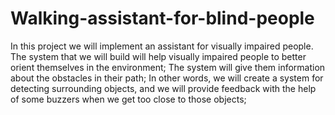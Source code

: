 # Walking-assistant-for-blind-people
In this project we will implement an assistant for visually impaired people. The system that we will build will help visually impaired people to better orient themselves in the environment; The system will give them information about the obstacles in their path; In other words, we will create a system for detecting surrounding objects, and we will provide feedback with the help of some buzzers when we get too close to those objects;
